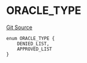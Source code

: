 # ORACLE_TYPE
[Git Source](https://github.com/thrackle-io/tron/blob/1e4e061752cea9c86408a9ccfc7ebc0d0de4bb9a/src/protocol/economic/ruleProcessor/RuleCodeData.sol)


```solidity
enum ORACLE_TYPE {
    DENIED_LIST,
    APPROVED_LIST
}
```

